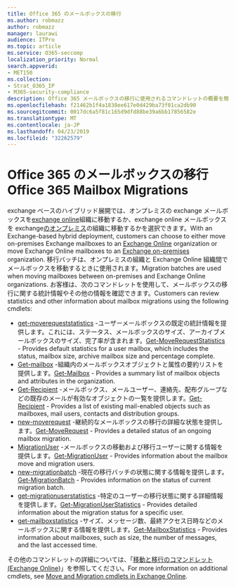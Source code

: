 ```yaml
---
title: Office 365 のメールボックスの移行
ms.author: robmazz
author: robmazz
manager: laurawi
audience: ITPro
ms.topic: article
ms.service: O365-seccomp
localization_priority: Normal
search.appverid:
- MET150
ms.collection:
- Strat_O365_IP
- M365-security-compliance
description: Office 365 メールボックスの移行に使用されるコマンドレットの概要を簡単に説明します。
ms.openlocfilehash: f21462b1f4a1838ee617e0d429ba73f01ca2db90
ms.sourcegitcommit: 0017dc6a5f81c165d9dfd88be39a6bb17856582e
ms.translationtype: MT
ms.contentlocale: ja-JP
ms.lasthandoff: 04/23/2019
ms.locfileid: "32262579"
---
```

# <a name="office-365-mailbox-migrations"></a><span data-ttu-id="99e80-103">Office 365 のメールボックスの移行</span><span class="sxs-lookup"><span data-stu-id="99e80-103">Office 365 Mailbox Migrations</span></span>
<span data-ttu-id="99e80-104">exchange ベースのハイブリッド展開では、オンプレミスの exchange メールボックスを[exchange online](https://docs.microsoft.com/Exchange/exchange-online)組織に移動するか、exchange online メールボックスを exchange[のオンプレミス](https://docs.microsoft.com/Exchange/exchange-server)の組織に移動するかを選択できます。</span><span class="sxs-lookup"><span data-stu-id="99e80-104">With an Exchange-based hybrid deployment, customers can choose to either move on-premises Exchange mailboxes to an [Exchange Online](https://docs.microsoft.com/Exchange/exchange-online) organization or move Exchange Online mailboxes to an [Exchange on-premises](https://docs.microsoft.com/Exchange/exchange-server) organization.</span></span> <span data-ttu-id="99e80-105">移行バッチは、オンプレミスの組織と Exchange Online 組織間でメールボックスを移動するときに使用されます。</span><span class="sxs-lookup"><span data-stu-id="99e80-105">Migration batches are used when moving mailboxes between on-premises and Exchange Online organizations.</span></span> <span data-ttu-id="99e80-106">お客様は、次のコマンドレットを使用して、メールボックスの移行に関する統計情報やその他の情報を確認できます。</span><span class="sxs-lookup"><span data-stu-id="99e80-106">Customers can review statistics and other information about mailbox migrations using the following cmdlets:</span></span>

- <span data-ttu-id="99e80-107">[get-moverequeststatistics](https://docs.microsoft.com/powershell/module/exchange/move-and-migration/Get-MoveRequestStatistics?view=exchange-ps) -ユーザーメールボックスの既定の統計情報を提供します。これには、ステータス、メールボックスのサイズ、アーカイブメールボックスのサイズ、完了率が含まれます。</span><span class="sxs-lookup"><span data-stu-id="99e80-107">[Get-MoveRequestStatistics](https://docs.microsoft.com/powershell/module/exchange/move-and-migration/Get-MoveRequestStatistics?view=exchange-ps) - Provides default statistics for a user mailbox, which includes the status, mailbox size, archive mailbox size and percentage complete.</span></span>
- <span data-ttu-id="99e80-108">[Get-mailbox](https://docs.microsoft.com/powershell/module/exchange/mailboxes/Get-Mailbox?view=exchange-ps
) -組織内のメールボックスオブジェクトと属性の要約リストを提供します。</span><span class="sxs-lookup"><span data-stu-id="99e80-108">[Get-Mailbox](https://docs.microsoft.com/powershell/module/exchange/mailboxes/Get-Mailbox?view=exchange-ps
) - Provides a summary list of mailbox objects and attributes in the organization.</span></span>
- <span data-ttu-id="99e80-109">[Get-Recipient](https://docs.microsoft.com/powershell/module/exchange/users-and-groups/Get-Recipient?view=exchange-ps) -メールボックス、メールユーザー、連絡先、配布グループなどの既存のメールが有効なオブジェクトの一覧を提供します。</span><span class="sxs-lookup"><span data-stu-id="99e80-109">[Get-Recipient](https://docs.microsoft.com/powershell/module/exchange/users-and-groups/Get-Recipient?view=exchange-ps) - Provides a list of existing mail-enabled objects such as mailboxes, mail users, contacts and distribution groups.</span></span>
- <span data-ttu-id="99e80-110">[new-moverequest](https://docs.microsoft.com/powershell/module/exchange/move-and-migration/Get-MoveRequest?view=exchange-ps) -継続的なメールボックスの移行の詳細な状態を提供します。</span><span class="sxs-lookup"><span data-stu-id="99e80-110">[Get-MoveRequest](https://docs.microsoft.com/powershell/module/exchange/move-and-migration/Get-MoveRequest?view=exchange-ps) - Provides a detailed status of an ongoing mailbox migration.</span></span>
- <span data-ttu-id="99e80-111">[MigrationUser](https://docs.microsoft.com/powershell/module/exchange/move-and-migration/Get-MigrationUser?view=exchange-ps) -メールボックスの移動および移行ユーザーに関する情報を提供します。</span><span class="sxs-lookup"><span data-stu-id="99e80-111">[Get-MigrationUser](https://docs.microsoft.com/powershell/module/exchange/move-and-migration/Get-MigrationUser?view=exchange-ps) - Provides information about the mailbox move and migration users.</span></span>
- <span data-ttu-id="99e80-112">[new-migrationbatch](https://docs.microsoft.com/powershell/module/exchange/move-and-migration/Get-MigrationBatch?view=exchange-ps) -現在の移行バッチの状態に関する情報を提供します。</span><span class="sxs-lookup"><span data-stu-id="99e80-112">[Get-MigrationBatch](https://docs.microsoft.com/powershell/module/exchange/move-and-migration/Get-MigrationBatch?view=exchange-ps) - Provides information on the status of current migration batch.</span></span>
- <span data-ttu-id="99e80-113">[get-migrationuserstatistics](https://docs.microsoft.com/powershell/module/exchange/move-and-migration/Get-MigrationUserStatistics?view=exchange-ps) -特定のユーザーの移行状態に関する詳細情報を提供します。</span><span class="sxs-lookup"><span data-stu-id="99e80-113">[Get-MigrationUserStatistics](https://docs.microsoft.com/powershell/module/exchange/move-and-migration/Get-MigrationUserStatistics?view=exchange-ps) - Provides detailed information about the migration status for a specific user.</span></span>
- <span data-ttu-id="99e80-114">[get-mailboxstatistics](https://docs.microsoft.com/powershell/module/exchange/mailboxes/Get-MailboxStatistics?view=exchange-ps) -サイズ、メッセージ数、最終アクセス日時などのメールボックスに関する情報を提供します。</span><span class="sxs-lookup"><span data-stu-id="99e80-114">[Get-MailboxStatistics](https://docs.microsoft.com/powershell/module/exchange/mailboxes/Get-MailboxStatistics?view=exchange-ps) - Provides information about mailboxes, such as size, the number of messages, and the last accessed time.</span></span>

<span data-ttu-id="99e80-115">その他のコマンドレットの詳細については、「[移動と移行のコマンドレット (Exchange Online](https://docs.microsoft.com/powershell/exchange/exchange-online/exchange-online-powershell?view=exchange-ps))」を参照してください。</span><span class="sxs-lookup"><span data-stu-id="99e80-115">For more information on additional cmdlets, see [Move and Migration cmdlets in Exchange Online](https://docs.microsoft.com/powershell/exchange/exchange-online/exchange-online-powershell?view=exchange-ps).</span></span>
